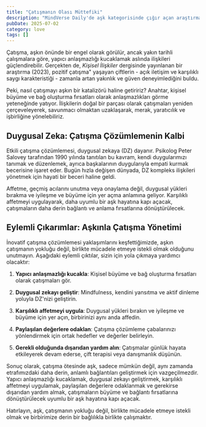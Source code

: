 ```yaml
---
title: "Çatışmanın Olası Müttefiki"
description: "MindVerse Daily'de aşk kategorisinde çığır açan araştırmaları ve içgörüler keşfedin."
pubDate: 2025-07-02
category: love
tags: []
---
```


Çatışma, aşkın önünde bir engel olarak görülür, ancak yakın tarihli çalışmalara göre, yapıcı anlaşmazlığı kucaklamak aslında ilişkileri güçlendirebilir. Gerçekten de, _Kişisel İlişkiler_ dergisinde yayınlanan bir araştırma (2023), pozitif çatışma" yaşayan çiftlerin - açık iletişim ve karşılıklı saygı karakteristiği - zamanla artan yakınlık ve güven deneyimlediğini buldu.

Peki, nasıl çatışmayı aşkın bir katalizörü haline getiririz? Anahtar, kişisel büyüme ve bağ oluşturma fırsatları olarak anlaşmazlıkları görme yeteneğinde yatıyor. İlişkilerin doğal bir parçası olarak çatışmaları yeniden çerçeveleyerek, savunmacı olmaktan uzaklaşarak, merak, yaratıcılık ve işbirliğine yönelebiliriz.

## **Duygusal Zeka: Çatışma Çözümlemenin Kalbi**

Etkili çatışma çözümlemesi, duygusal zekaya (DZ) dayanır. Psikolog Peter Salovey tarafından 1990 yılında tanıtılan bu kavram, kendi duygularımızı tanımak ve düzenlemek, ayrıca başkalarının duygularıyla empati kurmak becerisine işaret eder. Bugün hızla değişen dünyada, DZ kompleks ilişkileri yönetmek için hayati bir beceri haline geldi.

Affetme, geçmiş acılarını unutma veya onaylama değil, duygusal yükleri bırakma ve iyileşme ve büyüme için yer açma anlamına geliyor. Karşılıklı affetmeyi uygulayarak, daha uyumlu bir aşk hayatına kapı açacak, çatışmaların daha derin bağlantı ve anlama fırsatlarına dönüştürülecek.

## **Eylemli Çıkarımlar: Aşkınla Çatışma Yönetimi**

İnovatif çatışma çözümlemesi yaklaşımlarını keşfettiğimizde, aşkın çatışmanın yokluğu değil, birlikte mücadele etmeye istekli olmak olduğunu unutmayın. Aşağıdaki eylemli çıktılar, sizin için yola çıkmaya yardımcı olacaktır:

1. **Yapıcı anlaşmazlığı kucakla**: Kişisel büyüme ve bağ oluşturma fırsatları olarak çatışmaları gör.

2. **Duygusal zekayı geliştir**: Mindfulness, kendini yansıtma ve aktif dinleme yoluyla DZ'nizi geliştirin.

3. **Karşılıklı affetmeyi uygula**: Duygusal yükleri bırakın ve iyileşme ve büyüme için yer açın, birbirinizi aynı anda affedin.

4. **Paylaşılan değerlere odaklan**: Çatışma çözümleme çabalarınızı yönlendirmek için ortak hedefler ve değerler belirleyin.

5. **Gerekli olduğunda dışarıdan yardım alın**: Çatışmalar günlük hayata etkileyerek devam ederse, çift terapisi veya danışmanlık düşünün.

Sonuç olarak, çatışma ötesinde aşk, sadece mümkün değil, aynı zamanda etrafımızdaki daha derin, anlamlı bağlantıları geliştirmek için vazgeçilmezdir. Yapıcı anlaşmazlığı kucaklamak, duygusal zekayı geliştirmek, karşılıklı affetmeyi uygulamak, paylaşılan değerlere odaklanmak ve gerekirse dışarıdan yardım almak, çatışmaların büyüme ve bağlantı fırsatlarına dönüştürülecek uyumlu bir aşk hayatına kapı açacak.

Hatırlayın, aşk, çatışmanın yokluğu değil, birlikte mücadele etmeye istekli olmak ve birbirimize derin bir bağlılıkla birlikte çalışmaktır.

